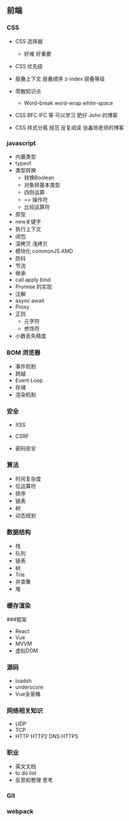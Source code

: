 ## 前端

### CSS

* CSS 选择器

  * 好难 好重要

* CSS 优先级

* 层叠上下文 层叠顺序 z-index 层叠等级

* 零散知识点

  * Word-break word-wrap white-space

* CSS BFC IFC 等 可以学习 肥仔 John 的博客

* CSS 样式分离 规范 反复阅读 张鑫旭老师的博客





### javascript

* 内置类型
* typeof
* 类型转换
  * 转换Boolean
  * 对象转基本类型
  * 四则运算
  * == 操作符
  * 比较运算符
* 原型
* new关键字
* 执行上下文
* 闭包
* 深拷贝 浅拷贝 
* 模块化 commonJS AMD
* 防抖
* 节流
* 继承
* call apply bind
* Promise 的实现
* 注解 
* async await
* Proxy
* 正则
  * 元字符
  * 修饰符
* 小数丢失精度



### BOM 浏览器



* 事件机制
* 跨越
* Event Loop
* 存储
* 渲染机制



### 安全

* XSS

* CSRF

* 密码安全




### 算法

* 时间复杂度
* 位运算符
* 排序
* 链表
* 树
* 动态规划



### 数据结构

* 栈
* 队列
* 链表
* 树
* Trie
* 并查集
* 堆



### 缓存渲染





###框架

* React
* Vue
* MVVM
* 虚拟DOM



### 源码

* loadsh
* underscore
* Vue全家桶



### 网络相关知识

* UDP
* TCP
* HTTP HTTP2 DNS HTTPS



### 职业

* 英文文档
* to do list
* 反思和整理 思考



### Git



### webpack


